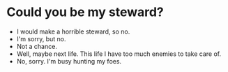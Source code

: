 # Could you be my steward?
- I would make a horrible steward, so no.
- I'm sorry, but no.
- Not a chance.
- Well, maybe next life. This life I have too much enemies to take care of.
- No, sorry. I'm busy hunting my foes.
